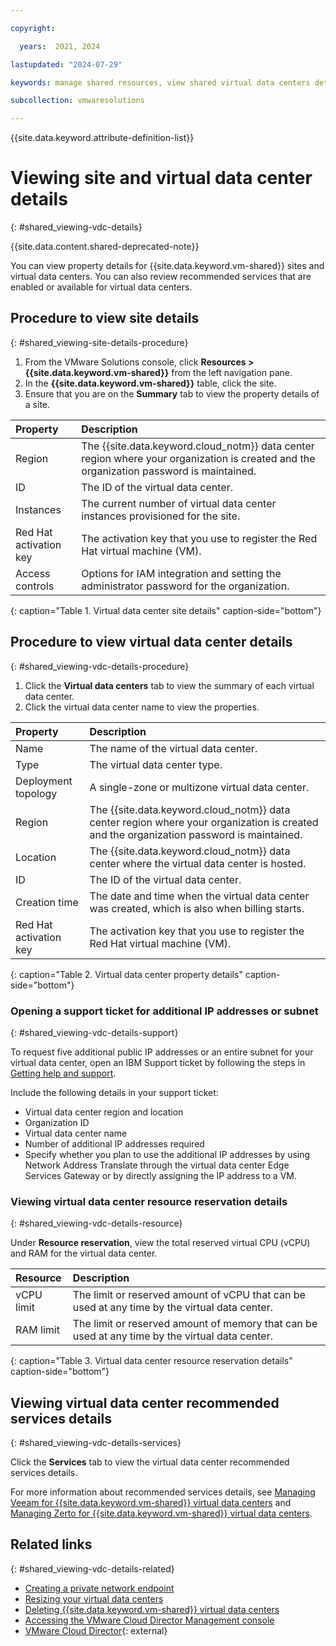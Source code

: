 ```yaml
---

copyright:

  years:  2021, 2024

lastupdated: "2024-07-29"

keywords: manage shared resources, view shared virtual data centers details

subcollection: vmwaresolutions

---
```


{{site.data.keyword.attribute-definition-list}}

# Viewing site and virtual data center details
{: #shared_viewing-vdc-details}

{{site.data.content.shared-deprecated-note}}

You can view property details for {{site.data.keyword.vm-shared}} sites and virtual data centers. You can also review recommended services that are enabled or available for virtual data centers.

## Procedure to view site details
{: #shared_viewing-site-details-procedure}

1. From the VMware Solutions console, click **Resources > {{site.data.keyword.vm-shared}}** from the left navigation pane.
2. In the **{{site.data.keyword.vm-shared}}** table, click the site.
3. Ensure that you are on the **Summary** tab to view the property details of a site.

| Property | Description |
|:-------- |:----------- |
| Region | The {{site.data.keyword.cloud_notm}} data center region where your organization is created and the organization password is maintained. |
| ID | The ID of the virtual data center. |
| Instances | The current number of virtual data center instances provisioned for the site. |
| Red Hat activation key | The activation key that you use to register the Red Hat virtual machine (VM). |
| Access controls | Options for IAM integration and setting the administrator password for the organization. |
{: caption="Table 1. Virtual data center site details" caption-side="bottom"}

## Procedure to view virtual data center details
{: #shared_viewing-vdc-details-procedure}

1. Click the **Virtual data centers** tab to view the summary of each virtual data center.
2. Click the virtual data center name to view the properties.

| Property | Description |
|:-------- |:----------- |
| Name | The name of the virtual data center. |
| Type | The virtual data center type. |
| Deployment topology | A single-zone or multizone virtual data center. |
| Region | The {{site.data.keyword.cloud_notm}} data center region where your organization is created and the organization password is maintained. |
| Location | The {{site.data.keyword.cloud_notm}} data center where the virtual data center is hosted. |
| ID | The ID of the virtual data center. |
| Creation time | The date and time when the virtual data center was created, which is also when billing starts. |
| Red Hat activation key | The activation key that you use to register the Red Hat virtual machine (VM). |
{: caption="Table 2. Virtual data center property details" caption-side="bottom"}

### Opening a support ticket for additional IP addresses or subnet
{: #shared_viewing-vdc-details-support}

To request five additional public IP addresses or an entire subnet for your virtual data center, open an IBM Support ticket by following the steps in [Getting help and support](/docs/vmwaresolutions?topic=vmwaresolutions-trbl_support).

Include the following details in your support ticket:
* Virtual data center region and location
* Organization ID
* Virtual data center name
* Number of additional IP addresses required
* Specify whether you plan to use the additional IP addresses by using Network Address Translate through the virtual data center Edge Services Gateway or by directly assigning the IP address to a VM.

### Viewing virtual data center resource reservation details
{: #shared_viewing-vdc-details-resource}

Under **Resource reservation**, view the total reserved virtual CPU (vCPU) and RAM for the virtual data center.

| Resource | Description |
|:-------- |:----------- |
| vCPU limit | The limit or reserved amount of vCPU that can be used at any time by the virtual data center.  |
| RAM limit | The limit or reserved amount of memory that can be used at any time by the virtual data center.  |
{: caption="Table 3. Virtual data center resource reservation details" caption-side="bottom"}

## Viewing virtual data center recommended services details
{: #shared_viewing-vdc-details-services}

Click the **Services** tab to view the virtual data center recommended services details.

For more information about recommended services details, see [Managing Veeam for {{site.data.keyword.vm-shared}} virtual data centers](/docs/vmwaresolutions?topic=vmwaresolutions-shared_veeam) and [Managing Zerto for {{site.data.keyword.vm-shared}} virtual data centers](/docs/vmwaresolutions?topic=vmwaresolutions-shared_zerto-portal).

## Related links
{: #shared_viewing-vdc-details-related}

* [Creating a private network endpoint](/docs/vmwaresolutions?topic=vmwaresolutions-shared_creating-endpoints)
* [Resizing your virtual data centers](/docs/vmwaresolutions?topic=vmwaresolutions-shared_resize)
* [Deleting {{site.data.keyword.vm-shared}} virtual data centers](/docs/vmwaresolutions?topic=vmwaresolutions-shared_deletinginstance)
* [Accessing the VMware Cloud Director Management console](/docs/vmwaresolutions?topic=vmwaresolutions-shared_accessing-vcd-console)
* [VMware Cloud Director](https://www.vmware.com/products/cloud-infrastructure/cloud-director){: external}
